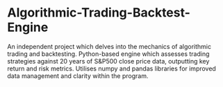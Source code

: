 # Algorithmic-Trading-Backtest-Engine
An independent project which delves into the mechanics of algorithmic trading and backtesting. Python-based engine which assesses trading strategies against 20 years of S&amp;P500 close price data, outputting key return and risk metrics. Utilises numpy and pandas libraries for improved data management and clarity within the program.
